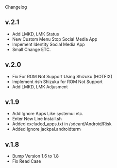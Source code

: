 Changelog 

## v.2.1

- Add LMKD, LMK Status
- New Custom Menu Stop Social Media App
- Impement Identity Social Media App
- Small Change ETC.

## v.2.0

- Fix For ROM Not Support Using Shizuku (HOTFIX)
- Implement rish Shizuku for ROM Not Support
- Add LMKD, LMK Adjusment

## v.1.9

- Add Ignore Apps Like systemui etc.
- Enter New Line Install.sh
- Added excluded_apps.txt in /sdcard/Android/Risk
- Added Ignore jackpal.androidterm

## v.1.8

- Bump Version 1.6 to 1.8
- Fix Read Case 
